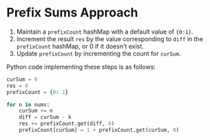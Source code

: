 # Prefix Sums Approach

1. Maintain a `prefixCount` hashMap with a default value of `{0:1}`.
2. Increment the result `res` by the value corresponding to `diff` in the `prefixCount` hashMap, or 0 if it doesn't exist.
6. Update `prefixCount` by incrementing the count for `curSum`.

Python code implementing these steps is as follows:

```python
curSum = 0
res = 0
prefixCount = {0: 1}

for n in nums:
    curSum += n
    diff = curSum - k
    res += prefixCount.get(diff, 0)
    prefixCount[curSum] = 1 + prefixCount.get(curSum, 0)
